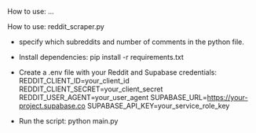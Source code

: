 How to use:
...

How to use:
reddit_scraper.py
- specify which subreddits and number of comments in the python file.

- Install dependencies:
pip install -r requirements.txt

- Create a .env file with your Reddit and Supabase credentials:
REDDIT_CLIENT_ID=your_client_id
REDDIT_CLIENT_SECRET=your_client_secret
REDDIT_USER_AGENT=your_user_agent
SUPABASE_URL=https://your-project.supabase.co
SUPABASE_API_KEY=your_service_role_key

- Run the script:
python main.py
